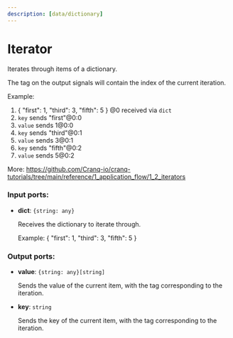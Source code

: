 ```yaml
---
description: [data/dictionary]
---
```


# Iterator

Iterates through items of a dictionary.

The tag on the output signals will contain the index of the current iteration.

Example:
1. { "first": 1, "third": 3, "fifth": 5 } @0 received via `dict`
2. `key` sends  "first"@0:0
3. `value` sends  1@0:0
4. `key` sends  "third"@0:1
5. `value` sends  3@0:1
6. `key` sends  "fifth"@0:2
7. `value` sends  5@0:2

More:
https://github.com/Cranq-io/cranq-tutorials/tree/main/reference/1_application_flow/1_2_iterators

### Input ports:

* __dict__: `{string: any}`

    Receives the dictionary to iterate through.
    
    Example:
    { "first": 1, "third": 3, "fifth": 5 }

### Output ports:

* __value__: `{string: any}[string]`

    Sends the value of the current item, with the tag corresponding to the iteration.


* __key__: `string`

    Sends the key of the current item, with the tag corresponding to the iteration.


